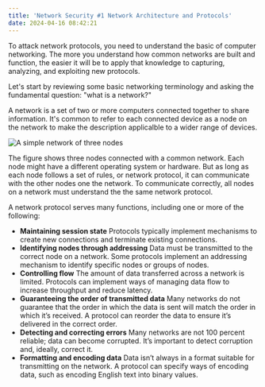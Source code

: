 ```yaml
---
title: 'Network Security #1 Network Architecture and Protocols'
date: 2024-04-16 08:42:21
---
```


To attack network protocols, you need to understand the basic of computer networking. The more you understand how common networks are built and function, the easier it will be to apply that knowledge to capturing, analyzing, and exploiting new protocols.

Let's start by reviewing some basic networking terminology and asking the fundamental question: "what is a network?"

A network is a set of two or more computers connected together to share information. It's common to refer to each connected device as a node on the network to make the description applicalble to a wider range of devices.

![A simple network of three nodes](https://i.imgur.com/PEwP15r.png)

The figure shows three nodes connected with a common network. Each node might have a different operating system or hardware. But as long as each node follows a set of rules, or network protocol, it can communicate with the other nodes one the network. To communicate correctly, all nodes on a network must understand the the same network protocol.

A network protocol serves many functions, including one or more of the following:

- **Maintaining session state** Protocols typically implement mechanisms to create new connections and terminate existing connections.
- **Identifying nodes through addressing** Data must be transmitted to the correct node on a network. Some protocols implement an addressing mechanism to identify specific nodes or groups of nodes.
- **Controlling flow** The amount of data transferred across a network is limited. Protocols can implement ways of managing data flow to increase throughput and
reduce latency.
- **Guaranteeing the order of transmitted data** Many networks do not guarantee that the order in which the data is sent will match the order in which it’s received. A protocol can reorder the data to ensure it’s delivered in the correct order.
- **Detecting and correcting errors** Many networks are not 100 percent reliable; data can become corrupted. It’s important to detect corruption and, ideally, correct it.
- **Formatting and encoding data** Data isn’t always in a format suitable for transmitting on the network. A protocol can specify ways of encoding data, such as encoding English text into binary values.